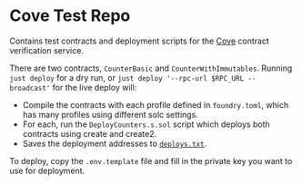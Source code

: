 # Cove Test Repo

Contains test contracts and deployment scripts for the [Cove](https://github.com/ScopeLift/cove-backend) contract verification service.

There are two contracts, `CounterBasic` and `CounterWithImmutables`.
Running `just deploy` for a dry run, or `just deploy '--rpc-url $RPC_URL --broadcast'` for the live deploy will:

- Compile the contracts with each profile defined in `foundry.toml`, which has many profiles using different solc settings.
- For each, run the `DeployCounters.s.sol` script which deploys both contracts using create and create2.
- Saves the deployment addresses to [`deploys.txt`](./deploys.txt).

To deploy, copy the `.env.template` file and fill in the private key you want to use for deployment.
